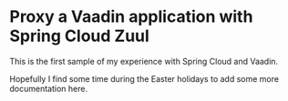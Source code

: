 # Proxy a Vaadin application with Spring Cloud Zuul
This is the first sample of my experience with Spring Cloud and Vaadin.

Hopefully I find some time during the Easter holidays to add some more documentation here.
